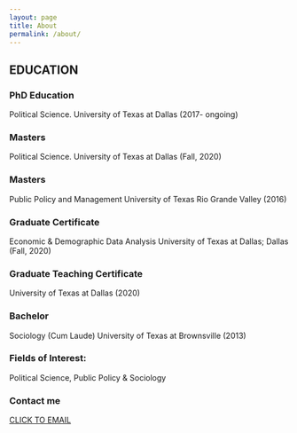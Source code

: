 ```yaml
---
layout: page
title: About
permalink: /about/
---
```


EDUCATION
---
### PhD Education
Political Science. University of Texas at Dallas (2017- ongoing)

### Masters
Political Science. University of Texas at Dallas (Fall, 2020)

### Masters
Public Policy and Management University of Texas Rio Grande Valley (2016)

### Graduate Certificate
Economic & Demographic Data Analysis University of Texas at Dallas; Dallas (Fall, 2020)

### Graduate Teaching Certificate
University of Texas at Dallas (2020)

### Bachelor
Sociology (Cum Laude) University of Texas at Brownsville (2013)

### Fields of Interest:
Political Science, Public Policy & Sociology



### Contact me

[CLICK TO EMAIL](mailto:cxg172030@utdallas.edu)
